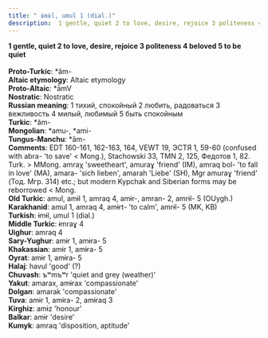 ```yaml
---
title: " ɨmɨl, umul 1 (dial.)"
description:  1 gentle, quiet 2 to love, desire, rejoice 3 politeness 4 beloved 5 to be quiet
---
```

<strong> 1 gentle, quiet 2 to love, desire, rejoice 3 politeness 4 beloved 5 to be quiet</strong><br><br>
<strong>Proto-Turkic</strong>:  *ăm-<br>
<strong>Altaic etymology</strong>:  Altaic etymology<br>
<strong> Proto-Altaic</strong>:  *ā̀mV<br>
<strong>Nostratic</strong>:  Nostratic<br>
<strong>Russian meaning</strong>:  1 тихий, спокойный 2 любить, радоваться 3 вежливость 4 милый, любимый 5 быть спокойным<br>
<strong>Turkic</strong>:  *ăm-<br>
<strong>Mongolian</strong>:  *amu-, *ami-<br>
<strong>Tungus-Manchu</strong>:  *ām-<br>
<strong>Comments</strong>:  EDT 160-161, 162-163, 164, VEWT 19, ЭСТЯ 1, 59-60 (confused with abra- 'to save' < Mong.), Stachowski 33, TMN 2, 125, Федотов 1, 82. Turk. > MMong. amraχ 'sweetheart', amuraɣ 'friend' (IM), amraq bol- 'to fall in love' (MA), amara- 'sich lieben', amarah 'Liebe' (SH), Mgr amuraɣ 'friend' (Тод. Мгр. 314) etc.; but modern Kypchak and Siberian forms may be reborrowed < Mong.<br>
<strong>Old Turkic</strong>:  amul, amɨl 1, amraq 4, amɨr-, amran- 2, amrɨl- 5 (OUygh.)<br>
<strong>Karakhanid</strong>:  amul 1, amraq 4, amɨrt- 'to calm', amrɨl- 5 (MK, KB)<br>
<strong>Turkish</strong>:  ɨmɨl, umul 1 (dial.)<br>
<strong>Middle Turkic</strong>:  ɨmraɣ 4<br>
<strong>Uighur</strong>:  amraq 4<br>
<strong>Sary-Yughur</strong>:  amɨr 1, amɨra- 5<br>
<strong>Khakassian</strong>:  amɨr 1, amɨra- 5<br>
<strong>Oyrat</strong>:  amɨr 1, amɨra- 5<br>
<strong>Halaj</strong>:  havul 'good' (?)<br>
<strong>Chuvash</strong>:  ъʷmъʷr 'quiet and grey (weather)'<br>
<strong>Yakut</strong>:  amarax, amɨrax 'compassionate'<br>
<strong>Dolgan</strong>:  amarak 'compassionate'<br>
<strong>Tuva</strong>:  amɨr 1, amɨra- 2, amɨraq 3<br>
<strong>Kirghiz</strong>:  amɨz 'honour'<br>
<strong>Balkar</strong>:  amɨr 'desire'<br>
<strong>Kumyk</strong>:  amraq 'disposition, aptitude'<br>


